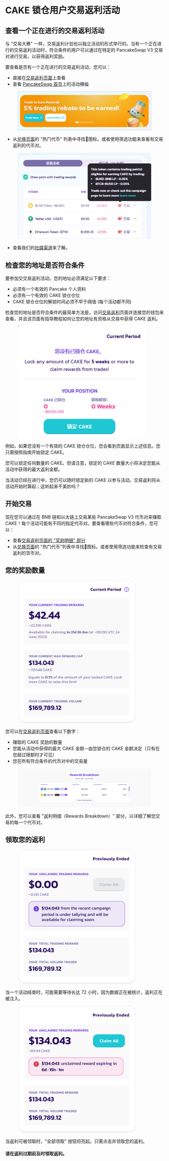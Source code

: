# CAKE 锁仓用户交易返利活动

## 查看一个正在进行的交易返利活动&#x20;

与 "交易大赛" 一样，交易返利计划也以独立活动的形式举行的。当有一个正在进行的交易返利活动时，符合条件的用户可以通过在特定的 PancakeSwap V3 交易对进行交易，以获得返利奖励。&#x20;

要查看是否有一个正在进行的交易返利活动，您可以：&#x20;

* 直接在[交易返利页面](https://pancakeswap.finance/trading-reward)上查看&#x20;
* 查看 [PancakeSwap 首页](https://pancakeswap.finance/)上的活动横幅

<figure><img src="../../.gitbook/assets/rebate-homepage.png" alt=""><figcaption></figcaption></figure>

* 从[兑换页面](https://pancakeswap.finance/swap?showTradingReward=true)的 "热门代币" 列表中寻找💝图标。或者使用筛选功能来查看有交易返利的代币对。

<div align="left">

<figure><img src="../../.gitbook/assets/trading-reward1.png" alt=""><figcaption></figcaption></figure>

</div>

* 查看我们的[社媒渠道](<../../contact-us/telegram (1).md>)来了解。

## 检查您的地址是否符合条件&#x20;

要参加交交易返利活动。您的地址必须满足以下要求：&#x20;

* 必须有一个有效的 Pancake 个人资料&#x20;
* 必须有一个有效的 CAKE 锁仓仓位&#x20;
* CAKE 锁仓仓位的解锁时间必须不早于阈值 (每个活动都不同)&#x20;

检查您的地址是否符合条件的最简单方法是，访问[交易返利](https://pancakeswap.finance/trading-reward)页面并连接您的钱包来查看，并且该页面有指导教程如何让您的地址有资格从交易中获得 CAKE 返利。&#x20;

<div align="left">

<figure><img src="../../.gitbook/assets/trading-reward2.png" alt=""><figcaption></figcaption></figure>

</div>

例如，如果您没有一个有效的 CAKE 锁仓仓位，您会看到页面显示上述信息。您只需按照指南开始锁定 CAKE。&#x20;

您可以锁定任何数量的 CAKE。但请注意，锁定的 CAKE 数量大小将决定您能从活动中获得的最大返利金额。&#x20;

当活动已经在进行中，您仍可以随时锁定新的 CAKE 以参与活动。交易返利将从活动开始时算起；这听起来不美妙吗？

## 开始交易&#x20;

现在您可以通过在 BNB 链和以太链上交易某些 PancakeSwap V3 代币对来赚取 CAKE！每个活动可能有不同的指定代币对。要查看哪些代币对符合条件，您可以：&#x20;

* 查看[交易返利页面的 "奖励明细" 部分 ](https://pancakeswap.finance/trading-reward#rewards-breakdown)
* 从[兑换页面](https://pancakeswap.finance/swap?showTradingReward=true)的 "热门代币"列表中寻找💝图标。或者使用筛选功能来检查有交易返利的货币对。&#x20;

## 您的奖励数量

<div align="left">

<figure><img src="../../.gitbook/assets/image (11).png" alt="" width="375"><figcaption></figcaption></figure>

</div>

您可以在[交易返利页面](https://pancakeswap.finance/trading-reward)查看以下数字：&#x20;

* 赚取的 CAKE 奖励的数量&#x20;
* 您能从活动中获得的最大 CAKE 金额--由您锁仓的 CAKE 金额决定（只有在您超过限额时才可见）&#x20;
* 您在所有符合条件的代币对中的交易量

<figure><img src="../../.gitbook/assets/image (1) (1) (1) (1).png" alt=""><figcaption></figcaption></figure>

此外，您可以查看 "返利明细（Rewards Breakdown）" 部分，以详细了解您交易的每一个代币对。

## 领取您的返利

<div align="left">

<figure><img src="../../.gitbook/assets/image (2) (1) (1) (1).png" alt="" width="375"><figcaption></figcaption></figure>

</div>

当一个活动结束时，可能需要等待长达 72 小时，因为数据正在被统计，返利正在被注入。

<div align="left">

<figure><img src="../../.gitbook/assets/image (3) (1) (1) (1).png" alt="" width="375"><figcaption></figcaption></figure>

</div>

当返利可被领取时，"全部领取" 按钮将亮起。只需点击并领取您的返利。&#x20;

#### 请在返利过期前及时领取返利。
